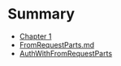 # Summary

- [Chapter 1](./chapter_1.md)
- [FromRequestParts.md](./FromRequestParts.md)
- [AuthWithFromRequestParts](./AuthWithFromRequestParts.md)
